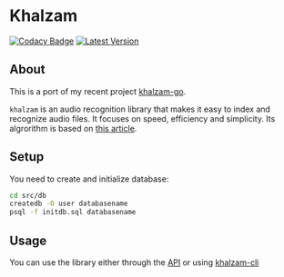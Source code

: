 # Khalzam
[![Codacy Badge](https://api.codacy.com/project/badge/Grade/cacf5d6c8e6743fab59209e24f58ca4f)](https://app.codacy.com/app/kisasexypantera94/khalzam-rs?utm_source=github.com&utm_medium=referral&utm_content=kisasexypantera94/khalzam-rs&utm_campaign=Badge_Grade_Dashboard)
[![Latest Version](https://img.shields.io/crates/v/khalzam.svg)](https://crates.io/crates/khalzam)
## About
This is a port of my recent project [khalzam-go](https://github.com/kisasexypantera94/khalzam).

`khalzam` is an audio recognition library that makes it easy to index and recognize audio files.
It focuses on speed, efficiency and simplicity.
Its algrorithm is based on [this article](https://royvanrijn.com/blog/2010/06/creating-shazam-in-java/).

## Setup
You need to create and initialize database:
```zsh
cd src/db
createdb -O user databasename
psql -f initdb.sql databasename
```

## Usage
You can use the library either
through the [API](https://github.com/kisasexypantera94/khalzam-rs/tree/master/examples)
or using [khalzam-cli](https://github.com/kisasexypantera94/khalzam-cli)
